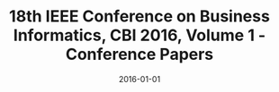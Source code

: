 ---
abstract: ''
authors:
- Elena Kornyshova
- Geert Poels
- Christian Huemer
- Isabelle Wattiau
- Florian Matthes
- Jorge Sanz
date: '2016-01-01'
featured: false
publication_types:
- '5'
publishDate: '2016-01-01'
title: 18th IEEE Conference on Business Informatics, CBI 2016, Volume 1 - Conference
  Papers
url_pdf: http://publik.tuwien.ac.at/files/publik_267106.pdf
---